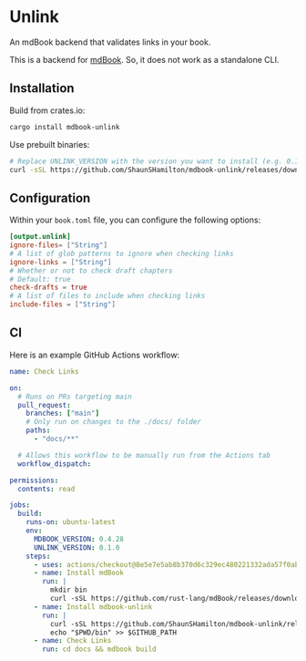 # Unlink

An mdBook backend that validates links in your book.

This is a backend for [mdBook](https://rust-lang.github.io/mdBook/). So, it does not work as a standalone CLI.

## Installation

Build from crates.io:

```bash
cargo install mdbook-unlink
```

Use prebuilt binaries:

```bash
# Replace UNLINK_VERSION with the version you want to install (e.g. 0.1.0)
curl -sSL https://github.com/ShaunSHamilton/mdbook-unlink/releases/download/v${UNLINK_VERSION}/x86_64-unknown-linux-gnu.tar.gz | tar -xz
```

## Configuration

Within your `book.toml` file, you can configure the following options:

```toml
[output.unlink]
ignore-files= ["String"]
# A list of glob patterns to ignore when checking links
ignore-links = ["String"]
# Whether or not to check draft chapters
# Default: true
check-drafts = true
# A list of files to include when checking links
include-files = ["String"]
```

## CI

Here is an example GitHub Actions workflow:

```yaml
name: Check Links

on:
  # Runs on PRs targeting main
  pull_request:
    branches: ["main"]
    # Only run on changes to the ./docs/ folder
    paths:
      - "docs/**"

  # Allows this workflow to be manually run from the Actions tab
  workflow_dispatch:

permissions:
  contents: read

jobs:
  build:
    runs-on: ubuntu-latest
    env:
      MDBOOK_VERSION: 0.4.28
      UNLINK_VERSION: 0.1.0
    steps:
      - uses: actions/checkout@8e5e7e5ab8b370d6c329ec480221332ada57f0ab # v3
      - name: Install mdBook
        run: |
          mkdir bin
          curl -sSL https://github.com/rust-lang/mdBook/releases/download/v${MDBOOK_VERSION}/mdbook-v${MDBOOK_VERSION}-x86_64-unknown-linux-gnu.tar.gz | tar -xz --directory=bin
      - name: Install mdbook-unlink
        run: |
          curl -sSL https://github.com/ShaunSHamilton/mdbook-unlink/releases/download/v${UNLINK_VERSION}/x86_64-unknown-linux-gnu.tar.gz | tar -xz --directory=bin
          echo "$PWD/bin" >> $GITHUB_PATH
      - name: Check Links
        run: cd docs && mdbook build
```
